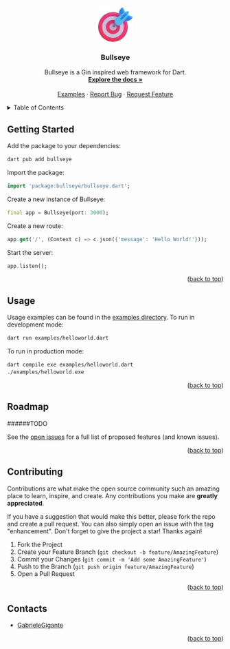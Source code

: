 <a name="readme-top"></a>

<!-- PROJECT LOGO -->
<br />
<div align="center">
  <a href="https://github.com/GabrieleGigante/bullseye">
    <img src="images/logo.png" alt="Logo" width="80" height="80">
  </a>

<h3 align="center">Bullseye</h3>

  <p align="center">
    Bullseye is a Gin inspired web framework for Dart.
    <br />
    <a href="https://github.com/GabrieleGigante/bullseye/tree/main/docs"><strong>Explore the docs »</strong></a>
    <br />
    <br />
    <a href="https://github.com/GabrieleGigante/bullseye/tree/main/examples">Examples</a>
    ·
    <a href="https://github.com/GabrieleGigante/bullseye/issues">Report Bug</a>
    ·
    <a href="https://github.com/GabrieleGigante/bullseye/issues">Request Feature</a>
  </p>
</div>



<!-- TABLE OF CONTENTS -->
<details>
  <summary>Table of Contents</summary>
  <ol>
    <li><a href="#getting-started">Getting Started</a></li>
    <li><a href="#usage">Usage</a></li>
    <li><a href="#contributing">Contributing</a></li>
    <!-- <li><a href="#acknowledgments">Acknowledgments</a></li> -->
    <li><a href="#contacts">Contacts</a></li>
  </ol>
</details>



<!-- ABOUT THE PROJECT -->
<!-- ## About The Project

[![Product Name Screen Shot][product-screenshot]](https://example.com) -->


<!-- GETTING STARTED -->
## Getting Started

Add the package to your dependencies:

```bash
dart pub add bullseye
```
<!-- or
```dart
dependencies:
  bullseye: latest
```
<br/> -->

Import the package:

```dart
import 'package:bullseye/bullseye.dart';
```

Create a new instance of Bullseye:

```dart
final app = Bullseye(port: 3000);
```

Create a new route:

```dart
app.get('/', (Context c) => c.json({'message': 'Hello World!'}));
```

Start the server:

```dart
app.listen();
```

<p align="right">(<a href="#readme-top">back to top</a>)</p>


<!-- USAGE EXAMPLES -->
## Usage

Usage examples can be found in the [examples directory](https://github.com/GabrieleGigante/bullseye/tree/main/examples).
To run in development mode:

```bash
dart run examples/helloworld.dart
```
To run in production mode:

```bash
dart compile exe examples/helloworld.dart
./examples/helloworld.exe
```


<p align="right">(<a href="#readme-top">back to top</a>)</p>

<!-- ROADMAP -->
## Roadmap

######TODO
<!-- - [ ] Feature 1
- [ ] Feature 2
- [ ] Feature 3
    - [ ] Nested Feature -->

See the [open issues](https://github.com/GabrieleGigante/bullseye/issues) for a full list of proposed features (and known issues).

<p align="right">(<a href="#readme-top">back to top</a>)</p>



<!-- CONTRIBUTING -->
## Contributing

Contributions are what make the open source community such an amazing place to learn, inspire, and create. Any contributions you make are **greatly appreciated**.

If you have a suggestion that would make this better, please fork the repo and create a pull request. You can also simply open an issue with the tag "enhancement".
Don't forget to give the project a star! Thanks again!

1. Fork the Project
2. Create your Feature Branch (`git checkout -b feature/AmazingFeature`)
3. Commit your Changes (`git commit -m 'Add some AmazingFeature'`)
4. Push to the Branch (`git push origin feature/AmazingFeature`)
5. Open a Pull Request

<p align="right">(<a href="#readme-top">back to top</a>)</p>

<!-- CONTACTS -->
## Contacts

- [GabrieleGigante](mailto:gabriele@gigante.cc)

<p align="right">(<a href="#readme-top">back to top</a>)</p>



<!-- ACKNOWLEDGMENTS -->
<!-- ## Acknowledgments

* []()
* []()
* []()

<p align="right">(<a href="#readme-top">back to top</a>)</p> -->



<!-- MARKDOWN LINKS & IMAGES -->
<!-- https://www.markdownguide.org/basic-syntax/#reference-style-links -->
[contributors-shield]: https://img.shields.io/github/contributors/GabrieleGigante/bullseye.svg?style=for-the-badge
[contributors-url]: https://github.com/GabrieleGigante/bullseye/graphs/contributors
[forks-shield]: https://img.shields.io/github/forks/GabrieleGigante/bullseye.svg?style=for-the-badge
[forks-url]: https://github.com/GabrieleGigante/bullseye/network/members
[stars-shield]: https://img.shields.io/github/stars/GabrieleGigante/bullseye.svg?style=for-the-badge
[stars-url]: https://github.com/GabrieleGigante/bullseye/stargazers
[issues-shield]: https://img.shields.io/github/issues/GabrieleGigante/bullseye.svg?style=for-the-badge
[issues-url]: https://github.com/GabrieleGigante/bullseye/issues
[license-shield]: https://img.shields.io/github/license/GabrieleGigante/bullseye.svg?style=for-the-badge
[license-url]: https://github.com/GabrieleGigante/bullseye/blob/master/LICENSE.txt
[linkedin-shield]: https://img.shields.io/badge/-LinkedIn-black.svg?style=for-the-badge&logo=linkedin&colorB=555
[linkedin-url]: https://linkedin.com/in/linkedin_username
[product-screenshot]: images/screenshot.png
[Next.js]: https://img.shields.io/badge/next.js-000000?style=for-the-badge&logo=nextdotjs&logoColor=white
[Next-url]: https://nextjs.org/
[React.js]: https://img.shields.io/badge/React-20232A?style=for-the-badge&logo=react&logoColor=61DAFB
[React-url]: https://reactjs.org/
[Vue.js]: https://img.shields.io/badge/Vue.js-35495E?style=for-the-badge&logo=vuedotjs&logoColor=4FC08D
[Vue-url]: https://vuejs.org/
[Angular.io]: https://img.shields.io/badge/Angular-DD0031?style=for-the-badge&logo=angular&logoColor=white
[Angular-url]: https://angular.io/
[Svelte.dev]: https://img.shields.io/badge/Svelte-4A4A55?style=for-the-badge&logo=svelte&logoColor=FF3E00
[Svelte-url]: https://svelte.dev/
[Laravel.com]: https://img.shields.io/badge/Laravel-FF2D20?style=for-the-badge&logo=laravel&logoColor=white
[Laravel-url]: https://laravel.com
[Bootstrap.com]: https://img.shields.io/badge/Bootstrap-563D7C?style=for-the-badge&logo=bootstrap&logoColor=white
[Bootstrap-url]: https://getbootstrap.com
[JQuery.com]: https://img.shields.io/badge/jQuery-0769AD?style=for-the-badge&logo=jquery&logoColor=white
[JQuery-url]: https://jquery.com 